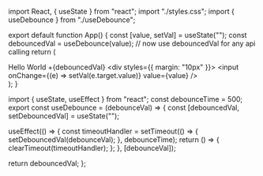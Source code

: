 import React, { useState } from "react";
import "./styles.css";
import { useDebounce } from "./useDebounce";

export default function App() {
  const [value, setVal] = useState("");
  const debouncedVal = useDebounce(value);
  // now use debouncedVal for any api calling
  return (
    <div>
      Hello World +{debouncedVal}
      <div styles={{ margin: "10px" }}>
        <input onChange={(e) => setVal(e.target.value)} value={value} />
      </div>
    </div>
  );
}


import { useState, useEffect } from "react";
const debounceTime = 500;
export const useDebounce = (debounceVal) => {
  const [debouncedVal, setDebouncedVal] = useState("");

  useEffect(() => {
    const timeoutHandler = setTimeout(() => {
      setDebouncedVal(debounceVal);
    }, debounceTime);
    return () => {
      clearTimeout(timeoutHandler);
    };
  }, [debounceVal]);

  return debouncedVal;
};
